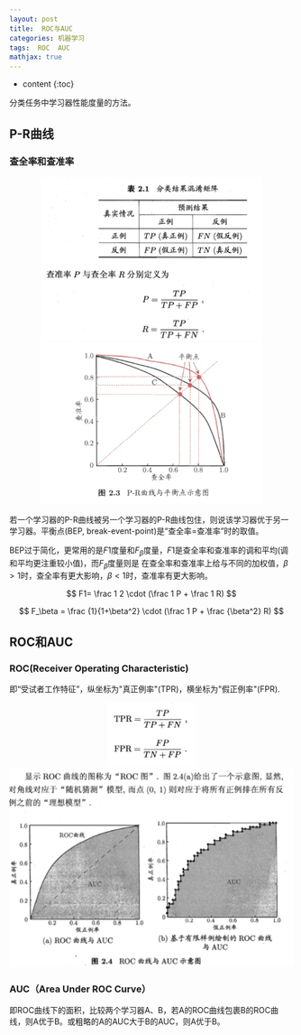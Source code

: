 ```yaml
---
layout: post
title:  ROC与AUC
categories: 机器学习
tags:  ROC  AUC
mathjax: true
---
```


* content
{:toc}

分类任务中学习器性能度量的方法。





##  P-R曲线

### 查全率和查准率

<div align="center"><img src="/photoes/201709_10/pr.png" /></div>

<div align="center"><img src="/photoes/201709_10/prcurve.png" /></div>


若一个学习器的P-R曲线被另一个学习器的P-R曲线包住，则说该学习器优于另一学习器。平衡点(BEP, break-event-point)是“查全率=查准率”时的取值。

BEP过于简化，更常用的是$F1$度量和$F_\beta$度量，$F1$是查全率和查准率的调和平均(调和平均更注重较小值)，而$F_\beta$度量则是
在查全率和查准率上给与不同的加权值，$\beta \gt 1$时，查全率有更大影响，$\beta \lt 1$时，查准率有更大影响。

$$
F1= \frac 1 2 \cdot (\frac 1 P + \frac 1 R) 
$$

$$
F_\beta = \frac {1}{1+\beta^2} \cdot (\frac 1 P + \frac {\beta^2} R)
$$

## ROC和AUC

### ROC(Receiver Operating Characteristic)

即“受试者工作特征”，纵坐标为"真正例率"(TPR)，横坐标为"假正例率"(FPR).

<div align="center"><img src="/photoes/201709_10/rocgongshi.png" /></div>

<div align="center"><img src="/photoes/201709_10/roctu.png" /></div>

### AUC（Area Under ROC Curve）

即ROC曲线下的面积，比较两个学习器A、B，若A的ROC曲线包裹B的ROC曲线，则A优于B。或粗略的A的AUC大于B的AUC，则A优于B。

